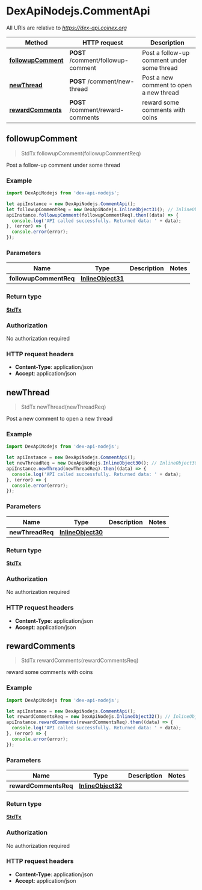 # DexApiNodejs.CommentApi

All URIs are relative to *https://dex-api.coinex.org*

Method | HTTP request | Description
------------- | ------------- | -------------
[**followupComment**](CommentApi.md#followupComment) | **POST** /comment/followup-comment | Post a follow-up comment under some thread
[**newThread**](CommentApi.md#newThread) | **POST** /comment/new-thread | Post a new comment to open a new thread
[**rewardComments**](CommentApi.md#rewardComments) | **POST** /comment/reward-comments | reward some comments with coins



## followupComment

> StdTx followupComment(followupCommentReq)

Post a follow-up comment under some thread

### Example

```javascript
import DexApiNodejs from 'dex-api-nodejs';

let apiInstance = new DexApiNodejs.CommentApi();
let followupCommentReq = new DexApiNodejs.InlineObject31(); // InlineObject31 | 
apiInstance.followupComment(followupCommentReq).then((data) => {
  console.log('API called successfully. Returned data: ' + data);
}, (error) => {
  console.error(error);
});

```

### Parameters


Name | Type | Description  | Notes
------------- | ------------- | ------------- | -------------
 **followupCommentReq** | [**InlineObject31**](InlineObject31.md)|  | 

### Return type

[**StdTx**](StdTx.md)

### Authorization

No authorization required

### HTTP request headers

- **Content-Type**: application/json
- **Accept**: application/json


## newThread

> StdTx newThread(newThreadReq)

Post a new comment to open a new thread

### Example

```javascript
import DexApiNodejs from 'dex-api-nodejs';

let apiInstance = new DexApiNodejs.CommentApi();
let newThreadReq = new DexApiNodejs.InlineObject30(); // InlineObject30 | 
apiInstance.newThread(newThreadReq).then((data) => {
  console.log('API called successfully. Returned data: ' + data);
}, (error) => {
  console.error(error);
});

```

### Parameters


Name | Type | Description  | Notes
------------- | ------------- | ------------- | -------------
 **newThreadReq** | [**InlineObject30**](InlineObject30.md)|  | 

### Return type

[**StdTx**](StdTx.md)

### Authorization

No authorization required

### HTTP request headers

- **Content-Type**: application/json
- **Accept**: application/json


## rewardComments

> StdTx rewardComments(rewardCommentsReq)

reward some comments with coins

### Example

```javascript
import DexApiNodejs from 'dex-api-nodejs';

let apiInstance = new DexApiNodejs.CommentApi();
let rewardCommentsReq = new DexApiNodejs.InlineObject32(); // InlineObject32 | 
apiInstance.rewardComments(rewardCommentsReq).then((data) => {
  console.log('API called successfully. Returned data: ' + data);
}, (error) => {
  console.error(error);
});

```

### Parameters


Name | Type | Description  | Notes
------------- | ------------- | ------------- | -------------
 **rewardCommentsReq** | [**InlineObject32**](InlineObject32.md)|  | 

### Return type

[**StdTx**](StdTx.md)

### Authorization

No authorization required

### HTTP request headers

- **Content-Type**: application/json
- **Accept**: application/json

